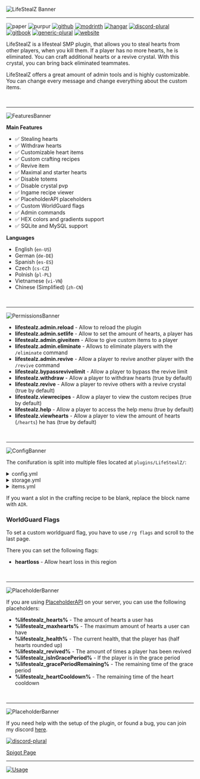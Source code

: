 ![LifeStealZ Banner](https://file.strassburger.dev/LifeStealZ_banner_new_2.png)

---

![paper](https://cdn.jsdelivr.net/npm/@intergrav/devins-badges@3/assets/compact/supported/paper_vector.svg)
![purpur](https://cdn.jsdelivr.net/npm/@intergrav/devins-badges@3/assets/compact/supported/purpur_vector.svg)
[![github](https://cdn.jsdelivr.net/npm/@intergrav/devins-badges@3/assets/compact/available/github_vector.svg)](https://github.com/KartoffelChipss/lifestealz)
[![modrinth](https://cdn.jsdelivr.net/npm/@intergrav/devins-badges@3/assets/compact/available/modrinth_vector.svg)](https://modrinth.com/plugin/lifestealz)
[![hangar](https://cdn.jsdelivr.net/npm/@intergrav/devins-badges@3/assets/compact/available/hangar_vector.svg)](https://hangar.papermc.io/KartoffelChipss/LifestealZ)
[![discord-plural](https://cdn.jsdelivr.net/npm/@intergrav/devins-badges@3/assets/compact/social/discord-plural_vector.svg)](https://strassburger.org/discord)
[![gitbook](https://cdn.jsdelivr.net/npm/@intergrav/devins-badges@3/assets/compact/documentation/gitbook_vector.svg)](https://lsz.strassburger.dev/)
[![generic-plural](https://cdn.jsdelivr.net/npm/@intergrav/devins-badges@3/assets/compact/translate/generic-plural_vector.svg)](https://gitlocalize.com/repo/9581)
[![website](https://cdn.jsdelivr.net/npm/@intergrav/devins-badges@3/assets/compact/documentation/website_vector.svg)](https://lifestealz.com)

LifeStealZ is a lifesteal SMP plugin, that allows you to steal hearts from other players, when you kill them. If a player has no more hearts, he is eliminated. You can craft additional hearts or a revive crystal. With this crystal, you can bring back eliminated teammates.

LifeStealZ offers a great amount of admin tools and is highly customizable. You can change every message and change everything about the custom items.

<br>

---

![FeaturesBanner](https://strassburger.org/img/lifestealz/banner_features.png)

**Main Features**

* ✅ Stealing hearts
* ✅ Withdraw hearts
* ✅ Customizable heart items
* ✅ Custom crafting recipes
* ✅ Revive item
* ✅ Maximal and starter hearts
* ✅ Disable totems
* ✅ Disable crystal pvp
* ✅ Ingame recipe viewer
* ✅ PlaceholderAPI placeholders
* ✅ Custom WorldGuard flags
* ✅ Admin commands
* ✅ HEX colors and gradients support
* ✅ SQLite and MySQL support

**Languages**

* English (`en-US`)
* German (`de-DE`)
* Spanish (`es-ES`)
* Czech (`cs-CZ`)
* Polnish (`pl-PL`)
* Vietnamese (`vi-VN`)
* Chinese (Simplified) (`zh-CN`)

<br>

---

![PermissionsBanner](https://strassburger.org/img/lifestealz/banner_permissions.png)

- **lifestealz.admin.reload** - Allow to reload the plugin
- **lifestealz.admin.setlife** - Allow to set the amount of hearts, a player has
- **lifestealz.admin.giveitem** - Allow to give custom items to a player
- **lifestealz.admin.eliminate** - Allows to eliminate players with the `/eliminate` command
- **lifestealz.admin.revive** - Allow a player to revive another player with the `/revive` command
- **lifestealz.bypassrevivelimit** - Allow a player to bypass the revive limit
- **lifestealz.withdraw** - Allow a player to withdraw hearts (true by default)
- **lifestealz.revive** - Allow a player to revive others with a revive crystal (true by default)
- **lifestealz.viewrecipes** - Allow a player to view the custom recipes (true by default)
- **lifestealz.help** - Allow a player to access the help menu (true by default)
- **lifestealz.viewhearts** - Allow a player to view the amount of hearts (`/hearts`) he has (true by default)

<br>

---

![ConfigBanner](https://strassburger.org/img/lifestealz/banner_config.png)

The conifuration is split into multiple files located at `plugins/LifeStealZ/`:

<details>
<summary>config.yml</summary>

```yml
#     _      _  __        _____ _             _   ______
#    | |    (_)/ _|      / ____| |           | | |___  /
#    | |     _| |_ ___  | (___ | |_ ___  __ _| |    / /
#    | |    | |  _/ _ \  \___ \| __/ _ \/ _` | |   / /
#    | |____| | ||  __/  ____) | ||  __/ (_| | |  / /__
#    |______|_|_| \___| |_____/ \__\___|\__,_|_| /_____|

# === COLOR CODES ===
# This plugin supports old color codes like: &c, &l, &o, etc.
# It also supports MiniMessage, a more advanced way to format messages:
# https://docs.advntr.dev/minimessage/format.html
# With MiniMessage, you can add HEX colors, gradients, hover and click events, etc.


# === GENERAL SETTINGS ===

# If set to true, LifeStealZ will check for updates and let you know if there's a newer version
checkForUpdates: true

# Set the language to any code found in the "lang" folder (don't add the .yml extension)
# You can add your own language files. Use https://github.com/KartoffelChipss/LifeStealZ/tree/main/src/main/resources/lang/en-US.yml as a template
# If you want to help translating the plugin, please refer to this article: https://lsz.strassburger.dev/contributing/localization
#  | en-US | de-DE | es-ES | fr-FR | cs-CZ | vi-VN | zh-CN | pl-PL | nl-NL | ru-RU
lang: "en-US"


# === WORLD SETTINGS ===

# If set to true, the plugin will only take effect in the worlds listed below
enableWhitelist: false

# A list of worlds, where the plugin should take effect.
# Depending on how your server is arranged, these settings may need to change.
# Ensure the default world on your server is named "world", otherwise rename here!
worlds:
  - "world"
  - "world_nether"
  - "world_the_end"

# Enable to remove the warning message when a world is not whitelisted.
supressWhitelistMessage: false


# === HEART SETTINGS ===

# The amount of hearts a player has, when joining for the first time
startHearts: 10
# The maximal amount of hearts, a player can have
maxHearts: 20
# The amount of hp a player should have after getting reived
reviveHearts: 1
# The amount of hearts the killer should gain and the victim should loose
heartsPerKill: 1
# The amount of hearts a player should loose, when dying naturally
heartsPerNaturalDeath: 1
# The minimal amount of hearts. If a player gets to this amount of hearts, they will be eliminated.
# PLEASE ONLY CHANGE IF YOU KNOW WHAT YOU ARE DOING!
minHearts: 0
# This option will enforce the heart limit on admin commands like /lifestealz hearts <add, set> <player> <amount>
enforceMaxHeartsOnAdminCommands: false
# The custom item that should be dropped if a player is killed (Must be an id from the items.yml)
heartItem: "defaultheart"


# === HEART BEHAVIOR SETTINGS ===

# If hearts should be dropped when killed by player
dropHeartsPlayer: false
# If hearts should be dropped when killed naturally
dropHeartsNatural: true
# If a heart should be dropped, when the killer already has the max amount of hearts
dropHeartsIfMax: true
# If a player should lose a heart, when dying to hostile mobs or falldamage, lava, etc
looseHeartsToNature: true
# If a player should lose a heart, when being killed by another player
looseHeartsToPlayer: true
# Whether it should be announced, when a player got eliminated (has no more hearts)
announceElimination: true

# Allows players to withdraw a heart, even if they only have one left
allowDyingFromWithdraw: true
# If the totem effect should be played, when you use a heart
playTotemEffect: false
# The time you have to wait, before you can use another heart in Milliseconds
heartCooldown: 0
# How many times a player can be revived. Set to -1 to make it infinite
maxRevives: -1


# === Disabling Features ===

# If the use of totems of undying should be prevented
preventTotems: false
# If crystalpvp should be disabled
preventCrystalPVP: false
# If the use of custom items in item frames should be prevented
# It is recommended to leave this enabled, as people can dupe items otherwise
preventCustomItemsInItemFrames: true


# === Extensive Customization ===

# Only disable this option if you want to add custom commands on elimination and don't want the player to get banned
disablePlayerBanOnElimination: false
# If the killer should gain a heart on elimination
heartRewardOnElimination: true

# Execute custom commands on events:
# You can use &player& to insert the player name
# For example: tempban &player& banreason 1d
eliminationCommands:
# - "say &player& got eliminated"
# - "niceCommandtwo"

heartuseCommands:
# - "say &player& used a heart item"

reviveuseCommands:
# - "say &player& revived &target&"

gracePeriod:
  # If a grace period should be enabled
  enabled: false
  # The time in seconds, the grace period should last
  duration: 60
  # If the end of the grace period should be announced
  announce: true
  # If a sound should be played, when the grace period ends
  playSound: true

  # Should a player be able to take damage from players during the grace period
  damageFromPlayers: false
  # Should a player be able to deal damage to players during the grace period
  damageToPlayers: false
  # Should a player be able to use hearts during the grace period
  useHearts: false
  # Should a player be able to loose hearts during the grace period (if set to false, the killer will also not gain a heart)
  looseHearts: false
  # Should a player be able to gain hearts during the grace period
  gainHearts: false

  # Custom commands to be executed when the grace period starts
  startCommands:
    # - "say The grace period for &player& has started"

  # Custom commands to be executed when the grace period ends
  endCommands:
    # - "say The grace period for &player& has ended"

heartGainCooldown:
  # A cooldown for how often people can gain a heart.
  enabled: false
  # How long the cooldown should be in Milliseconds
  cooldown: 120000
  # Drops the heart on the ground if a player kills someone, while still on cooldown
  dropOnCooldown: true
  # Prevents picking up hearts from the groun while on cooldown
  preventPickup: true

antiAlt:
  # If the anti alt system should be enabled
  enabled: true
  # If possible alt kill attempts should be logged
  logAttempt: true
  # If possible alt kill attempts should be prevented
  preventKill: false
  # If a message should be sent to the player, when an alt kill attempt is detected
  sendMessage: false
  # Add custom comamnds, to be executed when a possible alt kill attempt is detected
  # You can use &player& to insert the player name (commands are executed for both players)
  commands:
    # - "say Please don't kill alts"
    # - "ban &player& 1h"

webhook:
  # If a webhook should be sent, when a player is eliminated
  elimination: false
  # If a webhook should be sent, when a player is revived
  revive: false
  # The URL of the webhook
  url: ""
```
</details>

<details>
<summary>storage.yml</summary>

```yml
# === Storage ===

# The type of storage to use. You have the following options:
# "SQLite", "MySQL", "MariaDB"
type: "SQLite"

# This section is only relevant if you use a MySQL database
host: "localhost"
port: 3306
database: "lifestealz"
username: "root"
password: "password"
```
</details>

<details>
<summary>items.yml</summary>

```yml
# === Custom Items ===

# Here you can modify everything about the custom items
# You can change which item is dropped on death in the main config.yml

defaultheart:
  name: "&cHeart"
  lore:
    - "&7Rightclick to use"
  #  - "This would be a second line"
  #  - "And this possibly a third line"
  material: "NETHER_STAR" # Find all materials here: https://hub.spigotmc.org/javadocs/bukkit/org/bukkit/Material.html
  enchanted: false
  customModelData: 100
  # Custom item type for the item ("heart", "revive" or "none")
  customItemType: "heart"
  # When customItemType is "heart", this value is used to determine how many hearts the item gives
  customHeartValue: 1
  # The minimum amount of hearts a player must have to use this item (only relevant if customItemType is "heart")
  minHearts: 0
  # The maximum amount of hearts a player can have to use this item (-1 for infinite) (only relevant if customItemType is "heart")
  maxHearts: -1
  # true if this item should be craftable
  craftable: true
  recipe:
    # Every item represents one slot in the crafting table
    # The first item in a row is the left most item in the crafting table
    # If you want a slot to be blank, use 'AIR' or 'empty'
    # If you want to use other custom item (like hearts) use the custom item name (e.g. "defaultheart")
    rowOne:
      - "GOLD_BLOCK"
      - "GOLD_BLOCK"
      - "GOLD_BLOCK"
    rowTwo:
      - "OBSIDIAN"
      - "NETHER_STAR"
      - "OBSIDIAN"
    rowThree:
      - "DIAMOND_BLOCK"
      - "DIAMOND_BLOCK"
      - "DIAMOND_BLOCK"
  sound:
    enabled: true
    sound: ENTITY_PLAYER_LEVELUP # Find all sounds here: https://hub.spigotmc.org/javadocs/bukkit/org/bukkit/Sound.html
    volume: 1.0
    pitch: 1.0

revive:
  name: "&dRevive Crystal"
  lore:
    - "&7Rightclick to use"
  material: "AMETHYST_SHARD"
  enchanted: true
  customModelData: 101
  customItemType: "revive"
  customHeartValue: 0
  minHearts: 0
  maxHearts: -1
  craftable: true
  recipe:
    rowOne:
      - "AMETHYST_SHARD"
      - "NETHERITE_BLOCK"
      - "AMETHYST_SHARD"
    rowTwo:
      - "OBSIDIAN"
      - "BEACON"
      - "OBSIDIAN"
    rowThree:
      - "AMETHYST_SHARD"
      - "NETHERITE_BLOCK"
      - "AMETHYST_SHARD"
  sound:
    enabled: false
    sound: ENTITY_PLAYER_LEVELUP
    volume: 1.0
    pitch: 1.0

# You can add as many custom items as you want
```
</details>

If you want a slot in the crafting recipe to be blank, replace the block name with `AIR`.

### WorldGuard Flags

To set a custom worldguard flag, you have to use `/rg flags` and scroll to the last page.

There you can set the following flags:
- **heartloss** - Allow heart loss in this region

<bR>

---

![PlaceholderBanner](https://strassburger.org/img/lifestealz/banner_placeholder.png)

If you are using [PlaceholderAPI](https://www.spigotmc.org/resources/placeholderapi.6245/) on your server, you can use the following placeholders:

- **%lifestealz_hearts%** - The amount of hearts a user has
- **%lifestealz_maxhearts%** - The maximum amount of hearts a user can have
- **%lifestealz_health%** - The current health, that the player has (half hearts rounded up)
- **%lifestealz_revived%** - The amount of times a player has been revived
- **%lifestealz_isInGracePeriod%** - If the player is in the grace period
- **%lifestealz_gracePeriodRemaining%** - The remaining time of the grace period
- **%lifestealz_heartCooldown%** - The remaining time of the heart cooldown

<br>

---

![PlaceholderBanner](https://strassburger.org/img/lifestealz/banner_support.png)

If you need help with the setup of the plugin, or found a bug, you can join my discord [here](https://discord.com/invite/Cc76tYwXvy).

[![discord-plural](https://cdn.jsdelivr.net/npm/@intergrav/devins-badges@3/assets/compact/social/discord-plural_vector.svg)](https://strassburger.org/discord)

[Spigot Page](https://www.spigotmc.org/resources/lifestealz.111469/)

---

[![Usage](https://bstats.org/signatures/bukkit/LifeStealZ.svg)](https://bstats.org/plugin/bukkit/LifeStealZ/18735)
